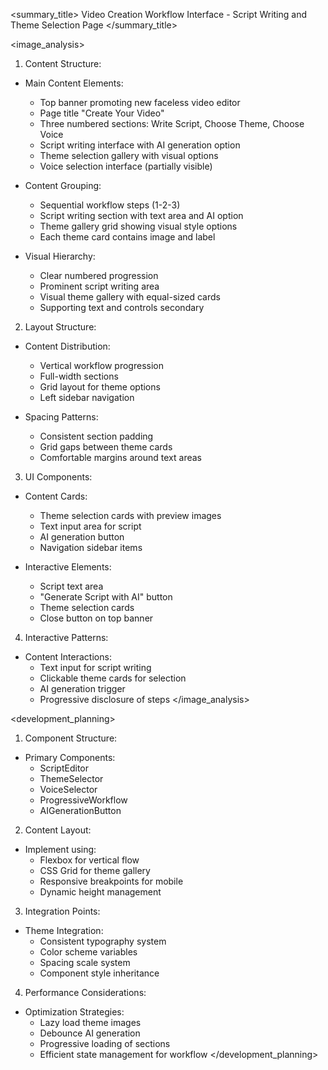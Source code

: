 <summary_title>
Video Creation Workflow Interface - Script Writing and Theme Selection Page
</summary_title>

<image_analysis>
1. Content Structure:
- Main Content Elements:
  * Top banner promoting new faceless video editor
  * Page title "Create Your Video"
  * Three numbered sections: Write Script, Choose Theme, Choose Voice
  * Script writing interface with AI generation option
  * Theme selection gallery with visual options
  * Voice selection interface (partially visible)

- Content Grouping:
  * Sequential workflow steps (1-2-3)
  * Script writing section with text area and AI option
  * Theme gallery grid showing visual style options
  * Each theme card contains image and label

- Visual Hierarchy:
  * Clear numbered progression
  * Prominent script writing area
  * Visual theme gallery with equal-sized cards
  * Supporting text and controls secondary

2. Layout Structure:
- Content Distribution:
  * Vertical workflow progression
  * Full-width sections
  * Grid layout for theme options
  * Left sidebar navigation

- Spacing Patterns:
  * Consistent section padding
  * Grid gaps between theme cards
  * Comfortable margins around text areas

3. UI Components:
- Content Cards:
  * Theme selection cards with preview images
  * Text input area for script
  * AI generation button
  * Navigation sidebar items

- Interactive Elements:
  * Script text area
  * "Generate Script with AI" button
  * Theme selection cards
  * Close button on top banner

4. Interactive Patterns:
- Content Interactions:
  * Text input for script writing
  * Clickable theme cards for selection
  * AI generation trigger
  * Progressive disclosure of steps
</image_analysis>

<development_planning>
1. Component Structure:
- Primary Components:
  * ScriptEditor
  * ThemeSelector
  * VoiceSelector
  * ProgressiveWorkflow
  * AIGenerationButton

2. Content Layout:
- Implement using:
  * Flexbox for vertical flow
  * CSS Grid for theme gallery
  * Responsive breakpoints for mobile
  * Dynamic height management

3. Integration Points:
- Theme Integration:
  * Consistent typography system
  * Color scheme variables
  * Spacing scale system
  * Component style inheritance

4. Performance Considerations:
- Optimization Strategies:
  * Lazy load theme images
  * Debounce AI generation
  * Progressive loading of sections
  * Efficient state management for workflow
</development_planning>